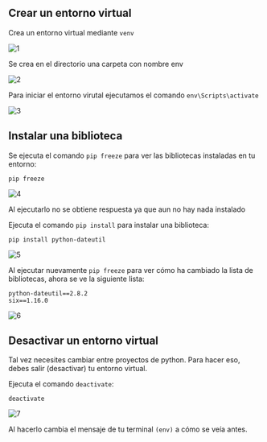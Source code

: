 ## Crear un entorno virtual

Crea un entorno virtual mediante ``venv``

![1](https://user-images.githubusercontent.com/83978334/153288699-9b80b0f9-1c8d-4a5f-bdfb-bfbdf8fc8d28.png)

Se crea en el directorio una carpeta con nombre env

![2](https://user-images.githubusercontent.com/83978334/153288817-1a517e58-6f9c-4b08-94f8-a23b75bb4544.png)
 
Para iniciar el entorno virutal ejecutamos el comando ``env\Scripts\activate``
 
![3](https://user-images.githubusercontent.com/83978334/153293818-af3ef1c5-7648-45fd-aba2-dea09808d328.png)


## Instalar una biblioteca

Se ejecuta el comando ``pip freeze`` para ver las bibliotecas instaladas en tu entorno:

```
pip freeze
```

![4](https://user-images.githubusercontent.com/83978334/153293846-5940cea0-bc56-4692-ab1d-d9318bffd67c.png)

    
 Al ejecutarlo no se obtiene respuesta ya que aun no hay nada instalado


Ejecuta el comando ``pip install`` para instalar una biblioteca:

 ```
 pip install python-dateutil

 ```
   
 ![5](https://user-images.githubusercontent.com/83978334/153294092-1dcc4eaf-c661-4d5f-ace9-3060104f1c77.png)


 
Al ejecutar nuevamente ``pip freeze`` para ver cómo ha cambiado la lista de bibliotecas, ahora se ve la siguiente lista:

```
python-dateutil==2.8.2
six==1.16.0
```
     
![6](https://user-images.githubusercontent.com/83978334/153294131-a0b4e694-219d-45ef-80fc-6015a273fb8d.png)

## Desactivar un entorno virtual

Tal vez necesites cambiar entre proyectos de python. Para hacer eso, debes salir (desactivar) tu entorno virtual.

Ejecuta el comando ``deactivate``:
```
deactivate
```
![7](https://user-images.githubusercontent.com/83978334/153294167-9f068c1a-527f-4bde-9bce-968e84b9cb80.png)

Al hacerlo cambia el mensaje de tu terminal ``(env)`` a cómo se veía antes.
